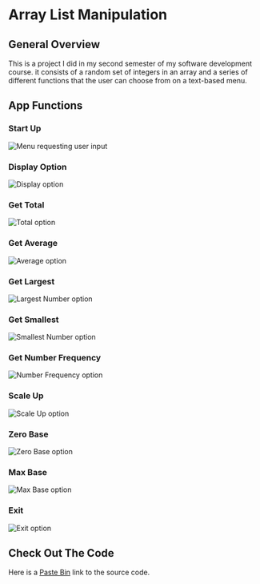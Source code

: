 # Array List Manipulation

## General Overview
This is a project I did in my second semester of my software development course. it consists of a random set of integers in an array and a series of different functions that the user can choose from on a text-based menu.

## App Functions

### Start Up
![Menu requesting user input](SpDocImages/StartUp.jpg)
### Display Option
![Display option](SpDocImages/Option1.jpg)
### Get Total
![Total option](SpDocImages/Option2.jpg)
### Get Average
![Average option](SpDocImages/Option3.jpg)
### Get Largest
![Largest Number option](SpDocImages/Option4.jpg)
### Get Smallest
![Smallest Number option](SpDocImages/Option5.jpg)
### Get Number Frequency
![Number Frequency option](SpDocImages/Option6.jpg)
### Scale Up
![Scale Up option](SpDocImages/Option7.jpg)
### Zero Base
![Zero Base option](SpDocImages/Option8.jpg)
### Max Base
![Max Base option](SpDocImages/Option9.jpg)
### Exit
![Exit option](SpDocImages/Option0.jpg)

## Check Out The Code
Here is a [Paste Bin](https://pastebin.com/DCNHA1qN) link to the source code.
